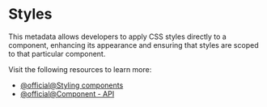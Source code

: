 # Styles

This metadata allows developers to apply CSS styles directly to a component, enhancing its appearance and ensuring that
styles are scoped to that particular component.

Visit the following resources to learn more:

- [@official@Styling components](https://angular.dev/guide/components/styling)
- [@official@Component - API](https://angular.dev/api/core/Component#styles)
